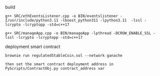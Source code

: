 build 

    g++ SRC/ethEventsListener.cpp -o BIN/eventslistener -I/usr/include/python3.11 -lboost_python311 -lpython3.11  -lssl -lcrypto -lcryptopp -std=c++17

    g++ SRC/manageApp.cpp -o BIN/manageApp -lpthread -DCROW_ENABLE_SSL -lssl -lcrypto -lcryptopp -std=c++17

deployment smart contract

    brownie run regulatedStableCoin.sol --network ganache

    then set the smart contract deployment address in PyScripts/ContractObj.py contract_address var
